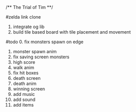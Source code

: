/**
    The Trial of Tim
**/

#zelda link clone

1. integrate og lib
2. build tile based board with tile placement and movement

#todo
0. fix monsters spawn on edge
1. monster spawn anim
2. fix saving screen monsters
3. high score
1. walk anim
2. fix hit boxes
3. death screen
4. death anim
5. winning screen
4. add music
5. add sound
6. add items